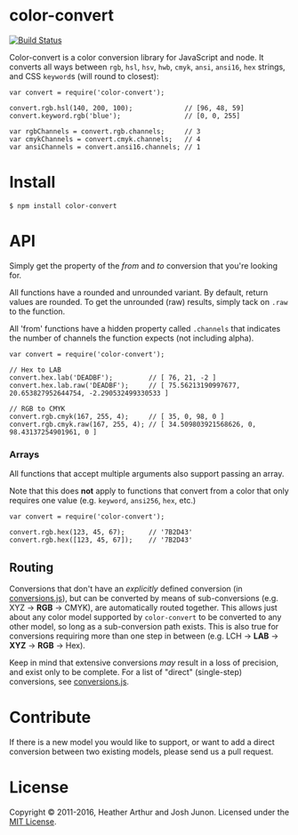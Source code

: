 <h1 id="color-convert">color-convert</h1>

<p><a href="https://travis-ci.org/Qix-/color-convert"><img src="https://travis-ci.org/Qix-/color-convert.svg?branch=master" alt="Build Status" /></a></p>

<p>Color-convert is a color conversion library for JavaScript and node.
It converts all ways between <code>rgb</code>, <code>hsl</code>, <code>hsv</code>, <code>hwb</code>, <code>cmyk</code>, <code>ansi</code>, <code>ansi16</code>, <code>hex</code> strings, and CSS <code>keyword</code>s (will round to closest):</p>

<pre><code class="js">var convert = require('color-convert');

convert.rgb.hsl(140, 200, 100);             // [96, 48, 59]
convert.keyword.rgb('blue');                // [0, 0, 255]

var rgbChannels = convert.rgb.channels;     // 3
var cmykChannels = convert.cmyk.channels;   // 4
var ansiChannels = convert.ansi16.channels; // 1
</code></pre>

<h1 id="install">Install</h1>

<pre><code class="console">$ npm install color-convert
</code></pre>

<h1 id="api">API</h1>

<p>Simply get the property of the <em>from</em> and <em>to</em> conversion that you're looking for.</p>

<p>All functions have a rounded and unrounded variant. By default, return values are rounded. To get the unrounded (raw) results, simply tack on <code>.raw</code> to the function.</p>

<p>All 'from' functions have a hidden property called <code>.channels</code> that indicates the number of channels the function expects (not including alpha).</p>

<pre><code class="js">var convert = require('color-convert');

// Hex to LAB
convert.hex.lab('DEADBF');         // [ 76, 21, -2 ]
convert.hex.lab.raw('DEADBF');     // [ 75.56213190997677, 20.653827952644754, -2.290532499330533 ]

// RGB to CMYK
convert.rgb.cmyk(167, 255, 4);     // [ 35, 0, 98, 0 ]
convert.rgb.cmyk.raw(167, 255, 4); // [ 34.509803921568626, 0, 98.43137254901961, 0 ]
</code></pre>

<h3 id="arrays">Arrays</h3>

<p>All functions that accept multiple arguments also support passing an array.</p>

<p>Note that this does <strong>not</strong> apply to functions that convert from a color that only requires one value (e.g. <code>keyword</code>, <code>ansi256</code>, <code>hex</code>, etc.)</p>

<pre><code class="js">var convert = require('color-convert');

convert.rgb.hex(123, 45, 67);      // '7B2D43'
convert.rgb.hex([123, 45, 67]);    // '7B2D43'
</code></pre>

<h2 id="routing">Routing</h2>

<p>Conversions that don't have an <em>explicitly</em> defined conversion (in <a href="conversions.js">conversions.js</a>), but can be converted by means of sub-conversions (e.g. XYZ -> <strong>RGB</strong> -> CMYK), are automatically routed together. This allows just about any color model supported by <code>color-convert</code> to be converted to any other model, so long as a sub-conversion path exists. This is also true for conversions requiring more than one step in between (e.g. LCH -> <strong>LAB</strong> -> <strong>XYZ</strong> -> <strong>RGB</strong> -> Hex).</p>

<p>Keep in mind that extensive conversions <em>may</em> result in a loss of precision, and exist only to be complete. For a list of "direct" (single-step) conversions, see <a href="conversions.js">conversions.js</a>.</p>

<h1 id="contribute">Contribute</h1>

<p>If there is a new model you would like to support, or want to add a direct conversion between two existing models, please send us a pull request.</p>

<h1 id="license">License</h1>

<p>Copyright &copy; 2011-2016, Heather Arthur and Josh Junon. Licensed under the <a href="LICENSE">MIT License</a>.</p>
